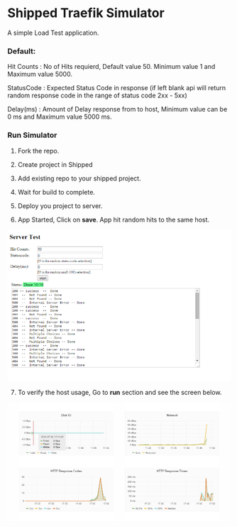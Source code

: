 # Shipped Traefik Simulator

A simple Load Test application.

### Default: 

Hit Counts    : No of Hits requierd, Default value 50. Minimum value 1 and Maximum value 5000. 

StatusCode    : Expected Status Code in response (if left blank api will return random response code in the range of status code 2xx - 5xx)

Delay(ms)     : Amount of Delay response from to host, Minimum value can be 0 ms and Maximum value 5000 ms.

### Run Simulator

1. Fork the repo.

2. Create project in Shipped

3. Add existing repo to your shipped project.

4. Wait for build to complete.

5. Deploy you project to server.

6. App Started, Click on **save**. App hit random hits to the same host.

 ![](img/1.PNG)

7. To verify the host usage, Go to **run** section and see the screen below.

 ![](img/2.PNG)
